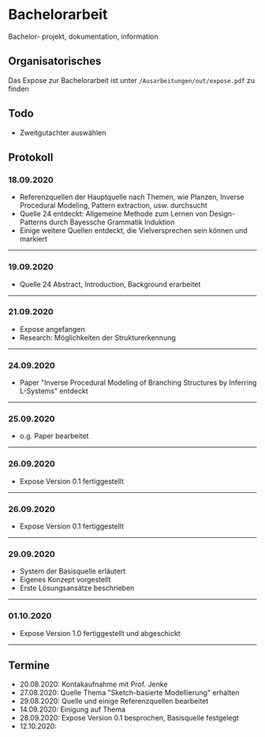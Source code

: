 # Bachelorarbeit
Bachelor- projekt, dokumentation, information

## Organisatorisches
Das Expose zur Bachelorarbeit ist unter `/Ausarbeitungen/out/expose.pdf` zu finden

## Todo
* Zweitgutachter auswählen

## Protokoll

### 18.09.2020
* Referenzquellen der Hauptquelle nach Themen, wie Planzen, Inverse Procedural Modeling, Pattern extraction, usw. durchsucht
* Quelle 24 entdeckt: Allgemeine Methode zum Lernen von Design-Patterns durch Bayessche Grammatik Induktion
* Einige weitere Quellen entdeckt, die Vielversprechen sein können und markiert
----------

### 19.09.2020
* Quelle 24 Abstract, Introduction, Background erarbeitet
----------

### 21.09.2020
* Expose angefangen
* Research: Möglichkeiten der Strukturerkennung
----------

### 24.09.2020
* Paper "Inverse Procedural Modeling of Branching Structures by Inferring L-Systems" entdeckt
----------

### 25.09.2020
* o.g. Paper bearbeitet
----------

### 26.09.2020
* Expose Version 0.1 fertiggestellt
----------

### 26.09.2020
* Expose Version 0.1 fertiggestellt
----------

### 29.09.2020
* System der Basisquelle erläutert
* Eigenes Konzept vorgestellt
* Erste Lösungsansätze beschrieben
----------

### 01.10.2020
* Expose Version 1.0 fertiggestellt und abgeschickt
----------

## Termine
* 20.08.2020: Kontakaufnahme mit Prof. Jenke
* 27.08.2020: Quelle Thema "Sketch-basierte Modellierung" erhalten
* 29.08.2020: Quelle und einige Referenzquellen bearbeitet
* 14.09.2020: Einigung auf Thema
* 28.09.2020: Expose Version 0.1 besprochen, Basisquelle festgelegt
* 12.10.2020:
